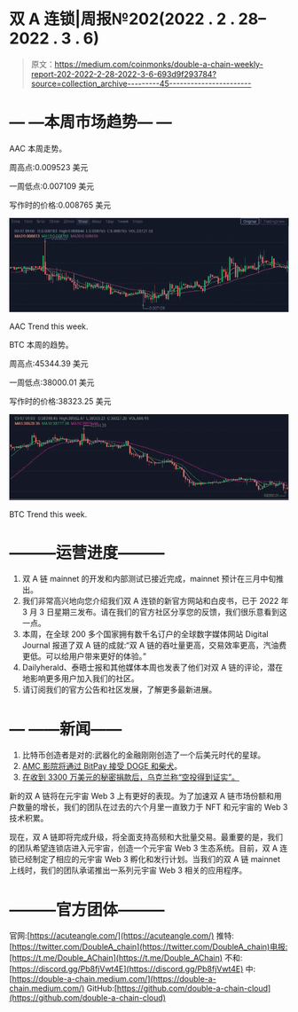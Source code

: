 # 双 A 连锁|周报№202(2022 . 2 . 28–2022 . 3 . 6)

> 原文：<https://medium.com/coinmonks/double-a-chain-weekly-report-202-2022-2-28-2022-3-6-693d9f293784?source=collection_archive---------45----------------------->

# — —本周市场趋势— —

AAC 本周走势。

周高点:0.009523 美元

一周低点:0.007109 美元

写作时的价格:0.008765 美元

![](img/ff024c3e491d9c51db286a61a55ead3d.png)

AAC Trend this week.

BTC 本周的趋势。

周高点:45344.39 美元

一周低点:38000.01 美元

写作时的价格:38323.25 美元

![](img/e222baf6a9252e8f314b976e8404f206.png)

BTC Trend this week.

# ———运营进度———

1.  双 A 链 mainnet 的开发和内部测试已接近完成，mainnet 预计在三月中旬推出。
2.  我们非常高兴地向您介绍我们双 A 连锁的新官方网站和白皮书，已于 2022 年 3 月 3 日星期三发布。请在我们的官方社区分享您的反馈，我们很乐意看到这一点。
3.  本周，在全球 200 多个国家拥有数千名订户的全球数字媒体网站 Digital Journal 报道了双 A 链的成就:“双 A 链的吞吐量更高，交易效率更高，汽油费更低。可以给用户带来更好的体验。”
4.  Dailyherald、泰晤士报和其他媒体本周也发表了他们对双 A 链的评论，潜在地影响更多用户加入我们的社区。
5.  请订阅我们的官方公告和社区发展，了解更多最新进展。

# — ——新闻——

1.  比特币创造者是对的:武器化的金融刚刚创造了一个后美元时代的星球。
2.  [AMC 影院将通过 BitPay 接受 DOGE 和柴犬](https://www.coindesk.com/business/2022/02/28/amc-theatres-will-accept-doge-and-shiba-inu-via-bitpay/)。
3.  [在收到 3300 万美元的秘密捐款后，乌克兰称“空投得到证实”。](https://www.coindesk.com/markets/2022/03/02/ukraine-says-airdrop-confirmed-after-receiving-33m-crypto-donations/)

新的双 A 链将在元宇宙 Web 3 上有更好的表现。为了加速双 A 链市场份额和用户数量的增长，我们的团队在过去的六个月里一直致力于 NFT 和元宇宙的 Web 3 技术积累。

现在，双 A 链即将完成升级，将全面支持高频和大批量交易。最重要的是，我们的团队希望连锁店进入元宇宙，创造一个元宇宙 Web 3 生态系统。目前，双 A 连锁已经制定了相应的元宇宙 Web 3 孵化和发行计划。当我们的双 A 链 mainnet 上线时，我们的团队承诺推出一系列元宇宙 Web 3 相关的应用程序。

# ———官方团体———

官网:[https://acuteangle.com/](https://acuteangle.com/)
推特:[https://twitter.com/DoubleA_chain](https://twitter.com/DoubleA_chain)电报:[https://t.me/Double_AChain](https://t.me/Double_AChain)
不和:[https://discord.gg/Pb8fjVwt4E](https://discord.gg/Pb8fjVwt4E)
中:[https://double-a-chain.medium.com/](https://double-a-chain.medium.com/)
GitHub:[https://github.com/double-a-chain-cloud](https://github.com/double-a-chain-cloud)